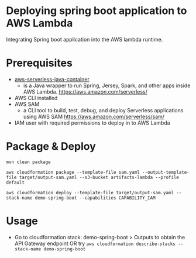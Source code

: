 Deploying spring boot application to AWS Lambda
=
Integrating Spring boot application into the AWS lambda runtime.

Prerequisites
===
* [aws-serverless-java-container](https://github.com/awslabs/aws-serverless-java-container)
    * is a Java wrapper to run Spring, Jersey, Spark, and other apps inside AWS Lambda. https://aws.amazon.com/serverless/
* AWS CLI installed
* AWS SAM
    * a CLI tool to build, test, debug, and deploy Serverless applications using AWS SAM https://aws.amazon.com/serverless/sam/
* IAM user with required permissions to deploy in to AWS Lambda

Package & Deploy
===
```
mvn clean package

aws cloudformation package --template-file sam.yaml --output-template-file target/output-sam.yaml --s3-bucket artifacts-lambda --profile default

aws cloudformation deploy --template-file target/output-sam.yaml --stack-name demo-spring-boot --capabilities CAPABILITY_IAM
```
Usage
===
* Go to cloudformation stack: demo-spring-boot > Outputs to obtain the API Gateway endpoint OR try `aws cloudformation describe-stacks --stack-name demo-spring-boot`

